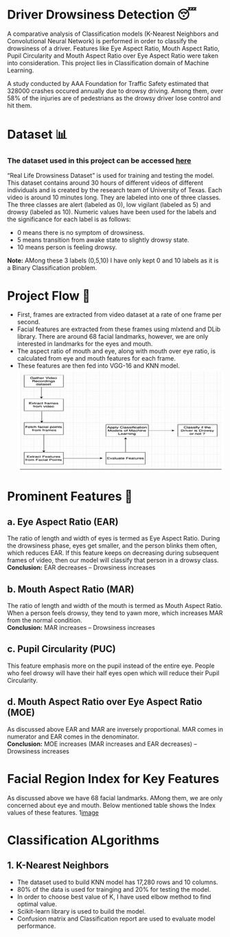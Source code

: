 # Driver Drowsiness Detection 😴
A comparative analysis of Classification models (K-Nearest Neighbors and Convolutional Neural Network) is performed in order to classify the drowsiness of a driver. 
Features like Eye Aspect Ratio, Mouth Aspect Ratio, Pupil Circularity and Mouth Aspect Ratio over Eye Aspect Ratio were taken into consideration. This project lies in Classification domain of Machine Learning. 

A study conducted by AAA Foundation for Traffic Safety estimated that 328000 crashes occured annually due to drowsy driving. Among them, over 58% of the injuries are of pedestrians as the drowsy driver lose control and hit them.

# Dataset 📊
### The dataset used in this project can be accessed [here](https://sites.google.com/view/utarldd/home) 

“Real Life Drowsiness Dataset” is used for training and testing the model. This dataset contains around 30 hours of different videos of different individuals and is created by the research team of University of Texas. Each video is around 10 minutes long. They are labeled into one of three classes. The three classes are alert (labeled as 0), low vigilant (labeled as 5) and drowsy (labeled as 10). Numeric values have been used for the labels and the significance for each label is as follows:
- 0 means there is no symptom of drowsiness.
- 5 means transition from awake state to slightly drowsy state.
- 10 means person is feeling drowsy.

__Note:__ AMong these 3 labels (0,5,10) I have only kept 0 and 10 labels as it is a Binary Classification problem.

# Project Flow 🔗
- First, frames are extracted from video dataset at a rate of one frame per second.
- Facial features are extracted from these frames using mlxtend and DLib library. There are around 68 facial landmarks, however, we are only interested in landmarks for the eyes and mouth. 
- The aspect ratio of mouth and eye, along with mouth over eye ratio, is calculated from eye and mouth features for each frame. 
- These features are then fed into VGG-16 and KNN model.
![image](https://github.com/ManjinderSingh3/Driver-Drowsiness-Detection-using-KNN-and-CNN/blob/main/outputs/1.png)

# Prominent Features 🔑
## a. Eye Aspect Ratio (EAR)
The ratio of length and width of eyes is termed as Eye Aspect Ratio. During the drowsiness phase, eyes get smaller, and the person blinks them often, which reduces EAR. If this feature keeps on decreasing during subsequent frames of video, then our model will classify that person in a drowsy class.  
__Conclusion:__ EAR decreases – Drowsiness increases
## b. Mouth Aspect Ratio (MAR)
The ratio of length and width of the mouth is termed as Mouth Aspect Ratio. When a person feels drowsy, they tend to yawn more, which increases MAR from the normal condition.  
__Conclusion:__ MAR increases – Drowsiness increases
## c. Pupil Circularity (PUC)
This feature emphasis more on the pupil instead of the entire eye. People who feel drowsy will have their half eyes open which will reduce their Pupil Circularity.
## d. Mouth Aspect Ratio over Eye Aspect Ratio (MOE)
As discussed above EAR and MAR are inversely proportional. MAR comes in numerator and EAR comes in the denominator.  
__Conclusion:__ MOE increases (MAR increases and EAR decreases) – Drowsiness increases

# Facial Region Index for Key Features
As discussed above we have 68 facial landmarks. AMong them, we are only concerned about eye and mouth. Below mentioned table shows the Index values of these features.
1[image](https://github.com/ManjinderSingh3/Driver-Drowsiness-Detection-using-KNN-and-CNN/blob/main/outputs/2.png)

# Classification ALgorithms
## 1. K-Nearest Neighbors
- The dataset used to build KNN model has 17,280 rows and 10 columns.
- 80% of the data is used for trainging and 20% for testing the model.
- In order to choose best value of K, I have used elbow method to find optimal value.
- Scikit-learn library is used to build the model.
- Confusion matrix and Classification report are used to evaluate model performance.
